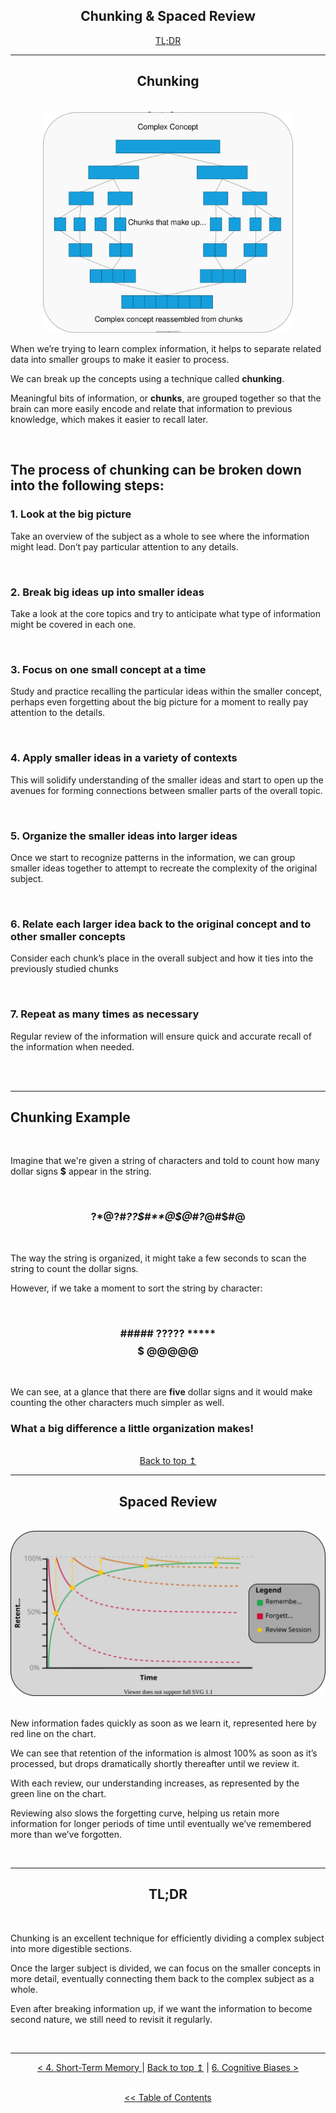 <p align="center" id="top">
</p>
<div align="center">
    
## Chunking & Spaced Review <br>
<a href="#tldr">TL;DR</a>
</div>

---
<div align="center">

## Chunking
</div>
<br>

<div align="center"><img src="./images/chunking/chunking.drawio.svg" width=400/></div>

When we’re trying to learn complex information, it helps to separate related data into smaller groups to make it easier to process.

We can break up the concepts using a technique called **chunking**.

Meaningful bits of information, or **chunks**, are grouped together so that the brain can more easily encode and relate that information to previous knowledge, which makes it easier to recall later.

<br>

## The process of chunking can be broken down into the following steps:

### 1. Look at the big picture</span>

Take an overview of the subject as a whole to see where the information might lead. Don’t pay particular attention to any details.

<br>

### 2. Break big ideas up into smaller ideas</span>

Take a look at the core topics and try to anticipate what type of information might be covered in each one.

<br>

### 3. Focus on one small concept at a time</span>

Study and practice recalling the particular ideas within the smaller concept, perhaps even forgetting about the big picture for a moment to really pay attention to the details.

<br>

### 4. Apply smaller ideas in a variety of contexts</span>

This will solidify understanding of the smaller ideas and start to open up the avenues for forming connections between smaller parts of the overall topic.

<br>

### 5. Organize the smaller ideas into larger ideas</span>

Once we start to recognize patterns in the information, we can group smaller ideas together to attempt to recreate the complexity of the original subject.

<br>

### 6. Relate each larger idea back to the original concept and to other smaller concepts</span>

Consider each chunk’s place in the overall subject and how it ties into the previously studied chunks

<br>

### 7. Repeat as many times as necessary</span>

Regular review of the information will ensure quick and accurate recall of the information when needed.

<br>

<br>

---

## Chunking Example

<br>

Imagine that we're given a string of characters and told to count how many dollar signs **$** appear in the string.

<br>

<div align="center">

### ?$*@?$#*??$#**@$@#?*@#$#@
</div>

<br>

The way the string is organized, it might take a few seconds to scan the string to count the dollar signs.

However, if we take a moment to sort the string by character:

<br>

<div align="center">
    
### ##### ????? ***** $$$$$ @@@@@</span>
</div>

<br>

We can see, at a glance that there are **five** dollar signs and it would make counting the other characters much simpler as well.

### What a big difference a little organization makes!</span>

<br>

<div align="center">
    <a href="#top">Back to top &mapstoup;</a>
</div>

---

<div align="center">

## Spaced Review
</div>
<br>

<div align="center"><img src="./images/spaced_review.drawio.svg"/></div>

<br>

New information fades quickly as soon as we learn it, represented here by red line on the chart.

We can see that retention of the information is almost 100% as soon as it’s processed, but drops dramatically shortly thereafter until we review it.

With each review, our understanding increases, as represented by the green line on the chart.

Reviewing also slows the forgetting curve, helping us retain more information for longer periods of time until eventually we’ve remembered more than we’ve forgotten.

<br>

---

<div align="center">
<h2 id="tldr">TL;DR</h2>
</div>

<br>

Chunking is an excellent technique for efficiently dividing a complex subject into more digestible sections.

Once the larger subject is divided, we can focus on the smaller concepts in more detail, eventually connecting them back to the complex subject as a whole.

Even after breaking information up, if we want the information to become second nature, we still need to revisit it regularly.

<br>

---

<div align="center">
    <a href="./4_short_term_memory.md"> < 4. Short-Term Memory </a> | 
    <a href="#top">Back to top &mapstoup;</a> |
    <a href="./6_cognitive_biases.md">6. Cognitive Biases ></a>
</div>


<br>

<div align="center">

[<< Table of Contents](/README.md)
</div>
